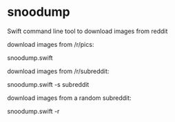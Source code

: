 # snoodump
Swift command line tool to download images from reddit


download images from /r/pics:

snoodump.swift

download images from /r/subreddit:

snoodump.swift -s subreddit

download images from a random subreddit:

snoodump.swift -r
